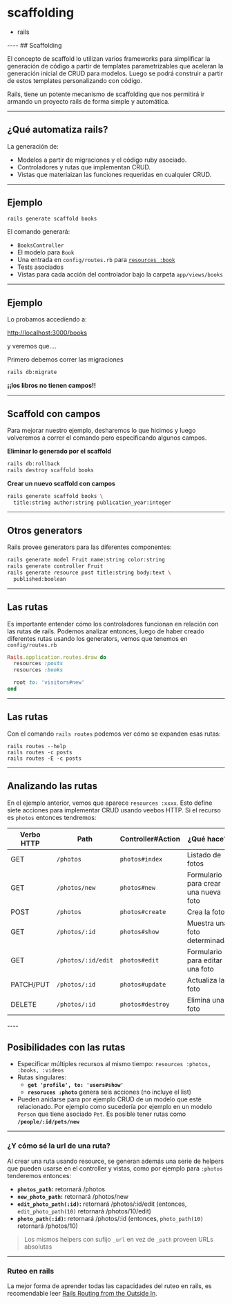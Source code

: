 # scaffolding

<div class="main-list">

* rails

</div>
----
## Scaffolding

El concepto de scaffold lo utilizan varios frameworks para simplificar la
generación de código a partir de templates parametrizables que
aceleran la generación inicial de CRUD para modelos. Luego se podrá construir a
partir de estos templates personalizando con código.

Rails, tiene un potente mecanismo de scaffolding que nos permitirá ir armando un
proyecto rails de forma simple y automática.

----

## ¿Qué automatiza rails?

La generación de:

* Modelos a partir de migraciones y el código ruby asociado.
* Controladores y rutas que implementan CRUD.
* Vistas que materiaizan las funciones requeridas en cualquier CRUD.

----
<!-- .slide: data-auto-animate -->

## Ejemplo

```bash
rails generate scaffold books
```

El comando generará:

* `BooksController`
* El modelo para `Book`
* Una entrada en `config/routes.rb` para [`resources :book`](https://guides.rubyonrails.org/routing.html#resources-on-the-web)
* Tests asociados
* Vistas para cada acción del controlador bajo la carpeta `app/views/books`

----
<!-- .slide: data-auto-animate -->
## Ejemplo

Lo probamos accediendo a:

[http://localhost:3000/books](http://localhost:3000/books)

y veremos que....

<div class="fragment">

Primero debemos correr las migraciones

```bash
rails db:migrate
```
</div>
<div class="fragment">


**¡¡los libros no tienen campos!!**
</div>

----

## Scaffold con campos

Para mejorar nuestro ejemplo, desharemos lo que hicimos y luego volveremos a
correr el comando pero especificando algunos campos.

**Eliminar lo generado por el scaffold**

```bash
rails db:rollback
rails destroy scaffold books
```

**Crear un nuevo scaffold con campos**

```bash
rails generate scaffold books \
  title:string author:string publication_year:integer
```
----
## Otros generators

Rails provee generators para las diferentes componentes:

```bash
rails generate model Fruit name:string color:string
rails generate controller Fruit
rails generate resource post title:string body:text \
  published:boolean
```

----
<!-- .slide: data-auto-animate -->
## Las rutas

Es importante entender cómo los controladores funcionan en relación con las
rutas de rails. Podemos analizar entonces, luego de haber creado diferentes
rutas usando los generators, vemos que tenemos en `config/routes.rb`

```ruby
Rails.application.routes.draw do
  resources :posts
  resources :books

  root to: 'visitors#new'
end
```

----
<!-- .slide: data-auto-animate -->

## Las rutas

Con el comando `rails routes` podemos ver cómo se expanden esas rutas:

```
rails routes --help
rails routes -c posts
rails routes -E -c posts
```

----
## Analizando las rutas

<div class="small">

En el ejemplo anterior, vemos que aparece `resources :xxxx`. Esto define siete
acciones para implementar CRUD usando veebos HTTP. Si el recurso es `photos`
entonces tendremos:


 | Verbo HTTP | Path | Controller#Action | ¿Qué hace? | 
 | --------- | ---- | ----------------- | -------- | 
 | GET | `/photos` | `photos#index` | Listado de fotos |
 | GET | `/photos/new` | `photos#new` | Formulario para crear una nueva foto |
 | POST | `/photos` | `photos#create` | Crea la foto |
 | GET | `/photos/:id` | `photos#show` | Muestra una foto determinada |
 | GET | `/photos/:id/edit` | `photos#edit` | Formulario para editar una foto |
 | PATCH/PUT | `/photos/:id` | `photos#update` | Actualiza la foto |
 | DELETE | `/photos/:id` | `photos#destroy` | Elimina una foto |

</div>
----

## Posibilidades con las rutas

* Especificar múltiples recursos al mismo tiempo: `resources :photos, :books,
  :videos`
* Rutas singulares: 
  * **`get 'profile', to: 'users#show'`**
  * **`resoruces :photo`** genera seis acciones (no incluye el list)
* Pueden anidarse para por ejemplo CRUD de un modelo que esté relacionado. Por
  ejemplo como sucedería por ejemplo en un modelo `Person` que tiene asociado
  `Pet`. Es posible tener rutas como **`/people/:id/pets/new`**


----
### ¿Y cómo sé la url de una ruta?

<div class="small">

Al crear una ruta usando resource, se generan además una serie de helpers que
pueden usarse en el controller y vistas, como por ejemplo para `:photos`
tenderemos entonces:


* **`photos_path`:** retornará /photos
* **`new_photo_path`:** retornará /photos/new
* **`edit_photo_path(:id)`:** retornará /photos/:id/edit (entonces, `edit_photo_path(10)` retornará /photos/10/edit)
* **`photo_path(:id)`:** retornará /photos/:id (entonces, `photo_path(10)` retornará /photos/10)

> Los mismos helpers con sufijo `_url` en vez de `_path` proveen URLs absolutas 

</div>

----
### Ruteo en rails

La mejor forma de aprender todas las capacidades del ruteo en rails, es
recomendable leer [Rails Routing from the Outside In](https://guides.rubyonrails.org/routing.html).
